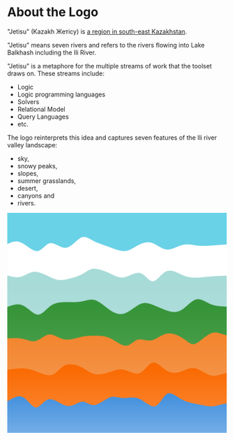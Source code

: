 # About the Logo
"Jetisu" (Kazakh Жетісу) is [a region in south-east Kazakhstan](https://en.wikipedia.org/wiki/Zhetysu).  

"Jetisu" means seven rivers and refers to the rivers flowing into Lake Balkhash including the Ili River. 

"Jetisu" is a metaphore for the multiple streams of work that the toolset draws on. These streams include:
- Logic
- Logic programming languages
- Solvers
- Relational Model
- Query Languages
- etc.

The logo reinterprets this idea and captures seven features of the Ili river valley landscape:
- sky,
- snowy peaks,
- slopes,
- summer grasslands, 
- desert, 
- canyons and
- rivers.

![jetisu_logo.png](jetisu_logo.png)